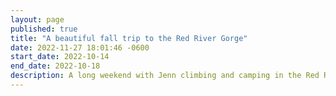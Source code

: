 ```yaml
---
layout: page
published: true
title: "A beautiful fall trip to the Red River Gorge"
date: 2022-11-27 18:01:46 -0600
start_date: 2022-10-14
end_date: 2022-10-18
description: A long weekend with Jenn climbing and camping in the Red River Gorge
---
```

